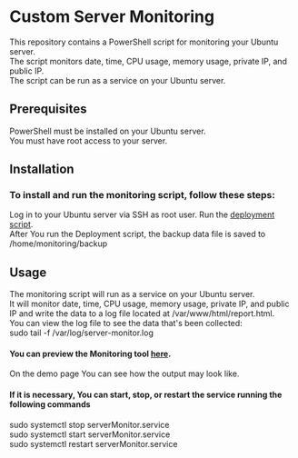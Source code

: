 # Custom Server Monitoring
This repository contains a PowerShell script for monitoring your Ubuntu server. <br/>
The script monitors  date, time, CPU usage, memory usage, private IP, and public IP. <br/>
The script can be run as a service on your Ubuntu server.<br/>
## Prerequisites <br/>
PowerShell must be installed on your Ubuntu server.<br/>
You must have root access to your server.<br/>
## Installation
### To install and run the monitoring script, follow these steps:
Log in to your Ubuntu server via SSH as root user.
Run the [deployment script](https://raw.githubusercontent.com/ponastadas/Custom-Server-Monitoring/main/deployment%20script.ps1). <br/>
After You run the Deployment script, the backup data file is saved to /home/monitoring/backup

## Usage

The monitoring script will run as a service on your Ubuntu server.<br/>
It will monitor date, time, CPU usage, memory usage, private IP, and public IP and write the data to a log file located at /var/www/html/report.html. <br/>
You can view the log file to see the data that's been collected: <br>
sudo tail -f /var/log/server-monitor.log

#### You can preview the Monitoring tool [here](http://139.162.167.57:8080). <br/>
On the demo page You can see how the output may look like.

#### If it is necessary, You can start, stop, or restart the service running the following commands <br/>
sudo systemctl stop serverMonitor.service <br/>
sudo systemctl start serverMonitor.service <br/>
sudo systemctl restart serverMonitor.service <br/>


